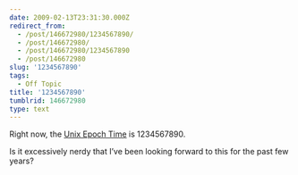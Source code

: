 ```yaml
---
date: 2009-02-13T23:31:30.000Z
redirect_from:
  - /post/146672980/1234567890/
  - /post/146672980/
  - /post/146672980/1234567890
  - /post/146672980
slug: '1234567890'
tags:
  - Off Topic
title: '1234567890'
tumblrid: 146672980
type: text
---
```

<p>Right now, the <a href="http://en.wikipedia.org/wiki/Unix_time">Unix Epoch Time</a> is 1234567890.</p>

<p>Is it excessively nerdy that I&rsquo;ve been looking forward to this for the past few years?</p>
